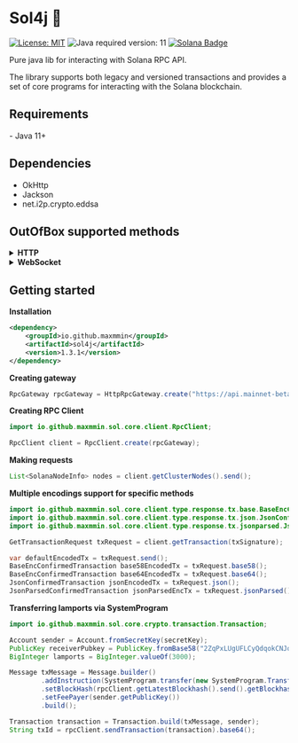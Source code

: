 <h1>Sol4j 👾</h1>

[![License: MIT](https://img.shields.io/badge/License-MIT-blue)](https://github.com/maxmmin/sol4j/blob/dev/LICENSE)
![Java required version: 11](https://img.shields.io/badge/Java-11+-yellow)
[![Solana Badge](https://img.shields.io/badge/Solana-%23000000?logo=solana&logoColor=white)](https://solana.com/docs/rpc)

Pure java lib for interacting with Solana RPC API.

The library supports both legacy and versioned transactions and provides a set of core programs for interacting with the Solana blockchain.

<h2>Requirements</h2>
- Java 11+

<h2>Dependencies</h2>

- OkHttp
- Jackson
- net.i2p.crypto.eddsa

<h2>OutOfBox supported methods</h2>
<details>
<summary><b>HTTP</b></summary>
<br>
Under active development
<br><br>

- getAccountInfo ✅
- getBalance ✅
- getBlock ❌
- getBlockCommitment ✅
- getBlockHeight ✅
- getBlockProduction ✅
- getBlocks ❌
- getBlocksWithLimit ❌
- getBlockTime ✅
- getClusterNodes ✅
- getEpochInfo ✅
- getEpochSchedule ✅
- getFeeForMessage ✅
- getFirstAvailableBlock ✅
- getGenesisHash ✅
- getHealth ✅
- getHighestSnapshotSlot ✅
- getIdentity ✅
- getInflationGovernor ✅
- getInflationRate ✅
- getInflationReward ✅
- getLargestAccounts ❌
- getLatestBlockhash ✅
- getLeaderSchedule ❌
- getMaxRetransmitSlot ✅
- getMaxShredInsertSlot ✅
- getMinimumBalanceForRentExemption ❌
- getMultipleAccounts ✅
- getProgramAccounts ✅
- getRecentPerformanceSamples ❌
- getRecentPrioritizationFees ❌
- getSignaturesForAddress ✅
- getSignatureStatuses ❌
- getSlot ❌
- getSlotLeader ❌
- getSlotLeaders ❌
- getStakeMinimumDelegation ✅
- getSupply ❌
- getTokenAccountBalance ✅
- getTokenAccountsByDelegate ✅
- getTokenAccountsByOwner ✅
- getTokenLargestAccounts ✅
- getTokenSupply ❌
- getTransaction ✅
- getTransactionCount ✅
- getVersion ✅
- getVoteAccounts ❌
- isBlockhashValid ✅
- minimumLedgerSlot ✅
- requestAirdrop ❌
- sendTransaction ✅
- simulateTransaction ❌
</details>
<details>
<summary><b>WebSocket</b></summary>
<br>
Not implemented yet
</details>


<h2>Getting started</h2>

<b>Installation</b>

```xml
<dependency>
    <groupId>io.github.maxmmin</groupId>
    <artifactId>sol4j</artifactId>
    <version>1.3.1</version>
</dependency>
```

<b>Creating gateway</b>

```java
RpcGateway rpcGateway = HttpRpcGateway.create("https://api.mainnet-beta.solana.com");
```

<b>Creating RPC Client</b>

```java
import io.github.maxmmin.sol.core.client.RpcClient;

RpcClient client = RpcClient.create(rpcGateway);
```

<b>Making requests</b>

```java
List<SolanaNodeInfo> nodes = client.getClusterNodes().send();
```

<b>Multiple encodings support for specific methods</b>

```java
import io.github.maxmmin.sol.core.client.type.response.tx.base.BaseEncConfirmedTransaction;
import io.github.maxmmin.sol.core.client.type.response.tx.json.JsonConfirmedTransaction;
import io.github.maxmmin.sol.core.client.type.response.tx.jsonparsed.JsonParsedConfirmedTransaction;

GetTransactionRequest txRequest = client.getTransaction(txSignature);

var defaultEncodedTx = txRequest.send();
BaseEncConfirmedTransaction base58EncodedTx = txRequest.base58();
BaseEncConfirmedTransaction base64EncodedTx = txRequest.base64();
JsonConfirmedTransaction jsonEncodedTx = txRequest.json();
JsonParsedConfirmedTransaction jsonParsedEncTx = txRequest.jsonParsed();
```

<b>Transferring lamports via SystemProgram</b>

```java
import io.github.maxmmin.sol.core.crypto.transaction.Transaction;

Account sender = Account.fromSecretKey(secretKey);
PublicKey receiverPubkey = PublicKey.fromBase58("2ZqPxLUgUFLCyQdqokCNJqnhb4kLY7Bn8T28ABQAjfq4");
BigInteger lamports = BigInteger.valueOf(3000);

Message txMessage = Message.builder()
        .addInstruction(SystemProgram.transfer(new SystemProgram.TransferParams(sender.getPublicKey(), receiverPubkey, lamports)))
        .setBlockHash(rpcClient.getLatestBlockhash().send().getBlockhash())
        .setFeePayer(sender.getPublicKey())
        .build();

Transaction transaction = Transaction.build(txMessage, sender);
String txId = rpcClient.sendTransaction(transaction).base64();
```

